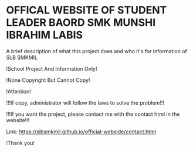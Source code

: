 
# OFFICAL WEBSITE OF STUDENT LEADER BAORD SMK MUNSHI IBRAHIM LABIS

A brief description of what this project does and who it's for information of SLB SMKMIL

!School Project And Information Only!

!None Copyright But Cannot Copy!

!Attention!

!!!If copy, administrator will follow the laws to solve the problem!!!

!!!If you want the project, please contact me with the contact html in the website!!!

Link: https://slbsmkmil.github.io/official-webside/contact.html

!Thank you!
